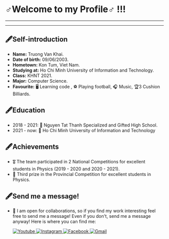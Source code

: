 


# :male_sign:Welcome to my Profile:male_sign: !!!
---
---
## :fountain_pen:Self-introduction
- **Name:** Truong Van Khai.
- **Date of birth:** 09/06/2003.
- **Hometown:** Kon Tum, Viet Nam.
- **Studying at:** Ho Chi Minh University of Information and Technology.
- **Class:** KHNT 2021.
- **Major:** Computer Science.
- **Favourite:** :desktop_computer: Learning code , :soccer: Playing football, :headphones: Music, :trophy:3 Cushion Billiards.

## :fountain_pen:Education
- 2018 - 2021: :school: Nguyen Tat Thanh Specialized and Gifted High School.
- 2021 - now: :office: Ho Chi Minh University of Information and Technology

## :fountain_pen:Achievements
- :medal_military: The team participated in 2 National Competitions for excellent students in Physics (2019 - 2020 and 2020 - 2021).
- :3rd_place_medal: Third prize in the Provincial Competition for excellent students in Physics.

## :fountain_pen:Send me a message!
- :calling: I am open for collaborations, so if you find my work interesting feel free to send me a message! Even if you don't, send me a message anyway! Here is where you can find me:


  <a href="https://studio.youtube.com/channel/UCsIkUJmZMdl8j9qYTWHalZA">
  <img alt="Youtube" src="https://img.shields.io/badge/youtube-FF0000?logo=youtube&logoColor=white&style=for-the-badge" />
  </a>
  <a href="https://www.instagram.com/tvk_0906/">
  <img alt="Instagram" src="https://img.shields.io/badge/Instagram-E4405F?logo=instagram&logoColor=white&style=for-the-badge" />
  <a href="https://www.facebook.com/hiho.hihu.9/">
  <img alt="Facebook" src="https://img.shields.io/badge/Facebook-1877F2?logo=facebook&logoColor=white&style=for-the-badge" />
  <img alt="Gmail" src="https://img.shields.io/badge/Gmail-512BD4?logo=gmail&logoColor=white&style=for-the-badge" />





